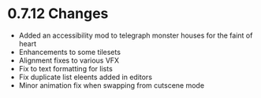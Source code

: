 # 0.7.12 Changes #

* Added an accessibility mod to telegraph monster houses for the faint of heart
* Enhancements to some tilesets
* Alignment fixes to various VFX
* Fix to text formatting for lists
* Fix duplicate list eleents added in editors
* Minor animation fix when swapping from cutscene mode